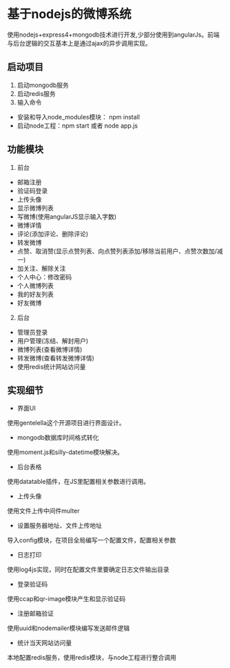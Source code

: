 # 基于nodejs的微博系统
使用nodejs+express4+mongodb技术进行开发,少部分使用到angularJs。前端与后台逻辑的交互基本上是通过ajax的异步调用实现。

## 启动项目
1. 启动mongodb服务
2. 启动redis服务
3. 输入命令
- 安装和导入node_modules模块： npm install
- 启动node工程：npm start 或者 node app.js


## 功能模块
1. 前台
- 邮箱注册
- 验证码登录
- 上传头像
- 显示微博列表
- 写微博(使用angularJS显示输入字数)
- 微博详情
- 评论(添加评论、删除评论)
- 转发微博
- 点赞、取消赞(显示点赞列表、向点赞列表添加/移除当前用户、点赞次数加/减一)
- 加关注、解除关注
- 个人中心：修改密码
- 个人微博列表
- 我的好友列表
- 好友微博

2. 后台
- 管理员登录
- 用户管理(冻结、解封用户)
- 微博列表(查看微博详情)
- 转发微博(查看转发微博详情)
- 使用redis统计网站访问量

## 实现细节
- 界面UI

使用gentelella这个开源项目进行界面设计。

- mongodb数据库时间格式转化

使用moment.js和silly-datetime模块解决。

- 后台表格

使用datatable插件，在JS里配置相关参数进行调用。

- 上传头像

使用文件上传中间件multer

- 设置服务器地址、文件上传地址

导入config模块，在项目全局编写一个配置文件，配置相关参数

- 日志打印

使用log4js实现，同时在配置文件里要确定日志文件输出目录

- 登录验证码

使用ccap和qr-image模块产生和显示验证码

- 注册邮箱验证

使用uuid和nodemailer模块编写发送邮件逻辑

- 统计当天网站访问量

本地配置redis服务，使用redis模块，与node工程进行整合调用




